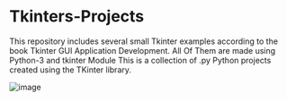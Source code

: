 # Tkinters-Projects

 This repository includes several small Tkinter examples according to the book Tkinter GUI Application Development.
 All Of Them are made using Python-3 and tkinter Module
 This is a collection of .py Python projects created using the TKinter library.

 
![image](https://user-images.githubusercontent.com/86216930/139568671-fdc37824-995b-4278-980e-5922adbf67f3.png)
